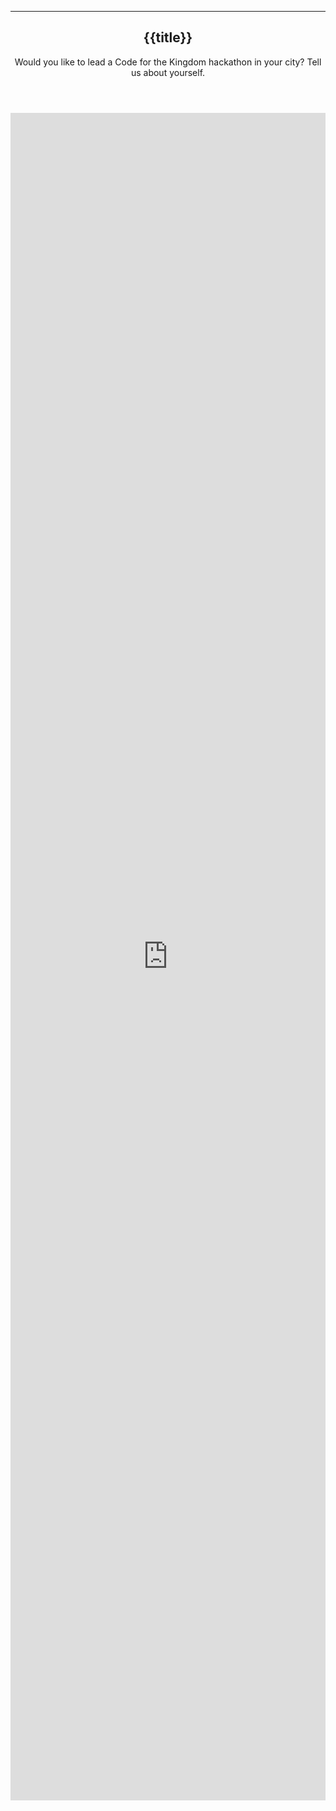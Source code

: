 ﻿
---
  <header class="special container" >
    <span class="icon fa-envelope"></span>
    <h2>{{title}}</h2>
    <p>Would you like to lead a Code for the Kingdom hackathon in your city? Tell us about yourself.</p>
  </header>
  <iframe src="https://docs.google.com/a/leadnet.org/forms/d/12yP-YnMN203s5tAgmYUhREMXd3Qz4ezpq27a2icliWE/viewform?embedded=true" width="100%" height="2700" frameborder="0" marginheight="0" marginwidth="0">Loading...</iframe>
